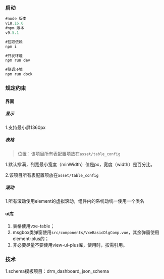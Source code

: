 ```html
```



### 启动

```js
#node 版本
v18.16.0
#npm 版本
v9.5.1

#拉取依赖
npm i

#开发环境
npm run dev

#联调环境
npm run dock
```

### 规定约束

#### 界面

##### 显示

1.支持最小屏1360px

##### 表格

>位置：该项目所有表配置项放在`asset/table_config`

1.默认撑满，列宽最小宽度（minWidth）值是px，宽度（width）是百分比。

2.该项目所有表配置项放在`asset/table_config`

##### 滚动

1.所有滚动使用element的虚拟滚动，组件内的系统动统一使用一个类名

#### ui库

1. 表格使用vxe-table；
2. msgbox类弹窗使用`src/components/VxeBasicDlgComp.vue`，其余弹窗使用element-plus的；
3. 非必要尽量不要使用view-ui-plus库，使用时，按需引用。

### 技术

1.schema模板项目：drm_dashboard_json_schema

